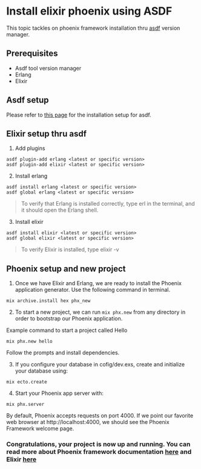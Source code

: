 # Install elixir phoenix using ASDF

This topic tackles on phoenix framework installation thru <a href="https://asdf-vm.com/guide/introduction.html" target="_blank">asdf</a> version manager.

## Prerequisites

- Asdf tool version manager
- Erlang
- Elixir

## Asdf setup

Please refer to <a href="/tools/asdf.md">this page</a> for the installation setup for asdf.

## Elixir setup thru asdf

1. Add plugins

```
asdf plugin-add erlang <latest or specific version>
asdf plugin-add elixir <latest or specific version>
```

2. Install erlang
```
asdf install erlang <latest or specific version>
asdf global erlang <latest or specific version>
```
> To verify that Erlang is installed correctly, type erl in the terminal, and it should open the Erlang shell.

3. Install elixir
```
asdf install elixir <latest or specific version>
asdf global elixir <latest or specific version>
```
> To verify Elixir is installed, type elixir -v

## Phoenix setup and new project

1. Once we have Elixir and Erlang, we are ready to install the Phoenix application generator. Use the following command in terminal.
```
mix archive.install hex phx_new
```

2. To start a new project, we can run `mix phx.new` from any directory in order to bootstrap our Phoenix application.

Example command to start a project called Hello
```
mix phx.new hello
```
Follow the prompts and install dependencies.

3. If you configure your database in cofig/dev.exs, create and initialize your database using:
```
mix ecto.create
```

4. Start your Phoenix app server with:
```
mix phx.server
```

By default, Phoenix accepts requests on port 4000. If we point our favorite web browser at http://localhost:4000, we should see the Phoenix Framework welcome page.

<h3>Congratulations, your project is now up and running. You can read more about Phoenix framework documentation <a href="https://hexdocs.pm/phoenix/overview.html">here</a> and Elixir <a href="https://elixir-lang.org/docs.html">here</a></h3>